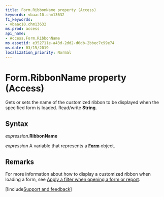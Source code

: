 ```yaml
---
title: Form.RibbonName property (Access)
keywords: vbaac10.chm13632
f1_keywords:
- vbaac10.chm13632
ms.prod: access
api_name:
- Access.Form.RibbonName
ms.assetid: e352711e-a43d-2dd2-d6db-2bbec7c99e74
ms.date: 03/15/2019
localization_priority: Normal
---
```



# Form.RibbonName property (Access)

Gets or sets the name of the customized ribbon to be displayed when the specified form is loaded. Read/write **String**.


## Syntax

_expression_.**RibbonName**

_expression_ A variable that represents a **[Form](Access.Form.md)** object.


## Remarks

For more information about how to display a customized ribbon when loading a form, see [Apply a filter when opening a form or report](../access/Concepts/Forms-Design/apply-a-filter-when-opening-a-form-or-report.md).



[!include[Support and feedback](~/includes/feedback-boilerplate.md)]